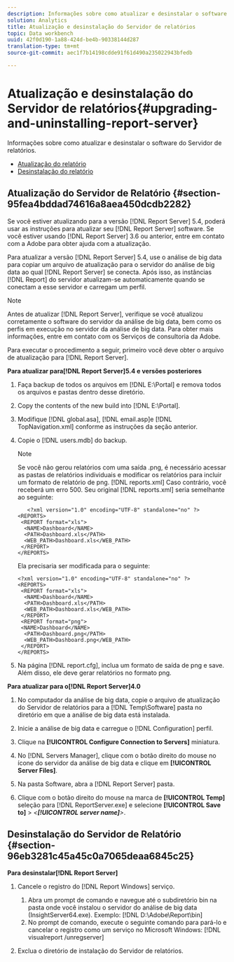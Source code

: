 ```yaml
---
description: Informações sobre como atualizar e desinstalar o software do Servidor de relatórios.
solution: Analytics
title: Atualização e desinstalação do Servidor de relatórios
topic: Data workbench
uuid: 42f0d190-1a88-424d-be4b-90338144d287
translation-type: tm+mt
source-git-commit: aec1f7b14198cdde91f61d490a235022943bfedb

---
```



# Atualização e desinstalação do Servidor de relatórios{#upgrading-and-uninstalling-report-server}

Informações sobre como atualizar e desinstalar o software do Servidor de relatórios.

* [Atualização do relatório](../../../home/c-rpt-oview/c-inst-rpt/c-upgrade-uninstall-rpt.md#section-95fea4bddad74616a8aea450dcdb2282)
* [Desinstalação do relatório](../../../home/c-rpt-oview/c-inst-rpt/c-upgrade-uninstall-rpt.md#section-96eb3281c45a45c0a7065deaa6845c25)

## Atualização do Servidor de Relatório {#section-95fea4bddad74616a8aea450dcdb2282}

Se você estiver atualizando para a versão [!DNL Report Server] 5.4, poderá usar as instruções para atualizar seu [!DNL Report Server] software. Se você estiver usando [!DNL Report Server] 3.6 ou anterior, entre em contato com a Adobe para obter ajuda com a atualização.

Para atualizar a versão [!DNL Report Server] 5.4, use o análise de big data para copiar um arquivo de atualização para o servidor do análise de big data ao qual [!DNL Report Server] se conecta. Após isso, as instâncias [!DNL Report] do servidor atualizam-se automaticamente quando se conectam a esse servidor e carregam um perfil.

>[!NOTE]
>
>Antes de atualizar [!DNL Report Server], verifique se você atualizou corretamente o software do servidor da análise de big data, bem como os perfis em execução no servidor da análise de big data. Para obter mais informações, entre em contato com os Serviços de consultoria da Adobe.

Para executar o procedimento a seguir, primeiro você deve obter o arquivo de atualização para [!DNL Report Server].

**Para atualizar para[!DNL Report Server]5.4 e versões posteriores**

1. Faça backup de todos os arquivos em [!DNL E:\Portal] e remova todos os arquivos e pastas dentro desse diretório.
1. Copy the contents of the new build into [!DNL E:\Portal].
1. Modifique [!DNL global.asa], [!DNL email.asp]e [!DNL TopNavigation.xml] conforme as instruções da seção anterior.

1. Copie o [!DNL users.mdb] do backup.

   >[!NOTE]
   >
   >Se você não gerou relatórios com uma saída .png, é necessário acessar as pastas de relatórios individuais e modificar os relatórios para incluir um formato de relatório de png. [!DNL reports.xml] Caso contrário, você receberá um erro 500. Seu original [!DNL reports.xml] seria semelhante ao seguinte:

   ```
      <?xml version="1.0" encoding="UTF-8" standalone="no" ?>
   <REPORTS>
    <REPORT format="xls">
     <NAME>Dashboard</NAME>
     <PATH>Dashboard.xls</PATH>
     <WEB_PATH>Dashboard.xls</WEB_PATH>
    </REPORT>
   </REPORTS>
   ```

   Ela precisaria ser modificada para o seguinte:

   ```
   <?xml version="1.0" encoding="UTF-8" standalone="no" ?>
   <REPORTS>
    <REPORT format="xls">
     <NAME>Dashboard</NAME>
     <PATH>Dashboard.xls</PATH>
     <WEB_PATH>Dashboard.xls</WEB_PATH>
    </REPORT>
    <REPORT format="png">
    <NAME>Dashboard</NAME>
     <PATH>Dashboard.png</PATH>
     <WEB_PATH>Dashboard.png</WEB_PATH>
    </REPORT>
   </REPORTS>
   ```

1. Na página [!DNL report.cfg], inclua um formato de saída de png e save. Além disso, ele deve gerar relatórios no formato png.

**Para atualizar para o[!DNL Report Server]4.0**

1. No computador da análise de big data, copie o arquivo de atualização do Servidor de relatórios para a [!DNL Temp\Software] pasta no diretório em que a análise de big data está instalada.
1. Inicie a análise de big data e carregue o [!DNL Configuration] perfil.
1. Clique na **[!UICONTROL Configure Connection to Servers]** miniatura.
1. No [!DNL Servers Manager], clique com o botão direito do mouse no ícone do servidor da análise de big data e clique em **[!UICONTROL Server Files]**.

1. Na pasta Software, abra a [!DNL Report Server] pasta.
1. Clique com o botão direito do mouse na marca de **[!UICONTROL Temp]** seleção para [!DNL ReportServer.exe] e selecione **[!UICONTROL Save to]** > *&lt;**[!UICONTROL server name]**>*.

## Desinstalação do Servidor de Relatório {#section-96eb3281c45a45c0a7065deaa6845c25}

**Para desinstalar[!DNL Report Server]**

1. Cancele o registro do [!DNL Report Windows] serviço.

   1. Abra um prompt de comando e navegue até o subdiretório bin na pasta onde você instalou o servidor do análise de big data (InsightServer64.exe). Exemplo: [!DNL D:\Adobe\Report\bin]
   1. No prompt de comando, execute o seguinte comando para pará-lo e cancelar o registro como um serviço no Microsoft Windows: [!DNL visualreport /unregserver]

1. Exclua o diretório de instalação do Servidor de relatórios.

